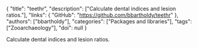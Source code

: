 {
  "title": "teethr",
  "description": ["Calculate dental indices and lesion ratios."],
  "links": {
    "GitHub": "https://github.com/bbartholdy/teethr"
  },
  "authors": ["bbartholdy"],
  "categories": ["Packages and libraries"],
  "tags": ["Zooarchaeology"],
  "doi": null
}

<!-- Generated by csv2md.R – do not edit by hand -->

Calculate dental indices and lesion ratios.